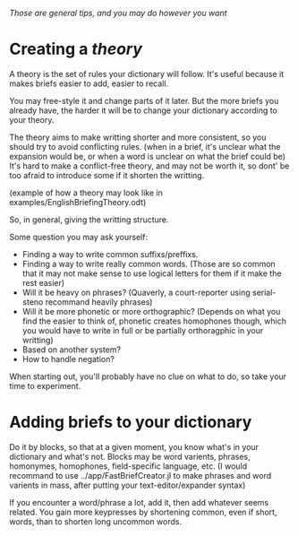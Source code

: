 *Those are general tips, and you may do however you want*

# Creating a *theory*
A theory is the set of rules your dictionary will follow.
It's useful because it makes briefs easier to add, easier to recall.

You may free-style it and change parts of it later. 
But the more briefs you already have, the harder it will be to change your dictionary according to your theory.

The theory aims to make writting shorter and more consistent, so you should try to avoid conflicting rules.
(when in a brief, it's unclear what the expansion would be, or when a word is unclear on what the brief could be)
It's hard to make a conflict-free theory, and may not be worth it, so dont' be too afraid to introduce some if it shorten the writting.

(example of how a theory may look like in examples/EnglishBriefingTheory.odt)

So, in general, giving the writting structure.

Some question you may ask yourself:
- Finding a way to write common suffixs/preffixs.
- Finding a way to write really common words. (Those are so common that it may not make sense to use logical letters for them if it make the rest easier)
- Will it be heavy on phrases? (Quaverly, a court-reporter using serial-steno recommand heavily phrases)
- Will it be more phonetic or more orthographic? (Depends on what you find the easier to think of, phonetic creates homophones though, which you would have to write in full or be partially orthoragphic in your writting)
- Based on another system?
- How to handle negation?

When starting out, you'll probably have no clue on what to do, so take your time to experiment.

# Adding briefs to your dictionary

Do it by blocks, so that at a given moment, you know what's in your dictionary and what's not.
Blocks may be word varients, phrases, homonymes, homophones, field-specific language, etc.
(I would recommand to use ../app/FastBriefCreator.jl to make phrases and word varients in mass, after putting your text-editor/expander syntax)

If you encounter a word/phrase a lot, add it, then add whatever seems related.
You gain more keypresses by shortening common, even if short, words, than to shorten long uncommon words.
